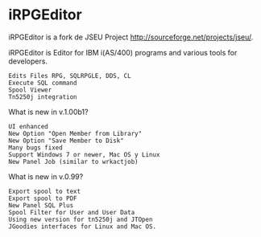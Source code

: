 # iRPGEditor
iRPGEditor is a fork de JSEU Project http://sourceforge.net/projects/jseu/.

iRPGEditor is Editor for IBM i(AS/400) programs and various tools for developers.

    Edits Files RPG, SQLRPGLE, DDS, CL
    Execute SQL command
    Spool Viewer
    Tn5250j integration

What is new in v.1.00b1?

    UI enhanced
    New Option "Open Member from Library"
    New Option "Save Member to Disk"
    Many bugs fixed
    Support Windows 7 or newer, Mac OS y Linux
    New Panel Job (similar to wrkactjob)


What is new in v.0.99?

    Export spool to text
    Export spool to PDF
    New Panel SQL Plus
    Spool Filter for User and User Data
    Using new version for tn5250j and JTOpen
    JGoodies interfaces for Linux and Mac OS.

